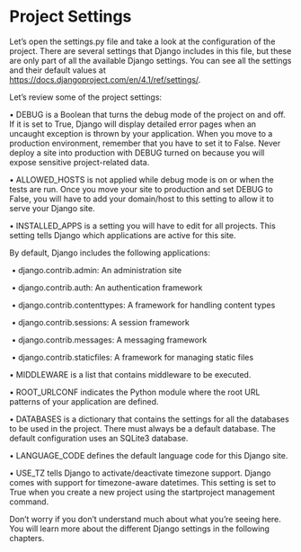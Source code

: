 # Project Settings 

Let’s open the settings.py file and take a look at the configuration of the project. There are several settings that Django includes in this file, but these are only part of all the available Django settings. You can see all the settings and their default values at https://docs.djangoproject.com/en/4.1/ref/settings/. 

Let’s review some of the project settings:

 • DEBUG is a Boolean that turns the debug mode of the project on and off. If it is set to True, Django will display detailed error pages when an uncaught exception is thrown by your application. When you move to a production environment, remember that you have to set it to False. Never deploy a site into production with DEBUG turned on because you will expose sensitive project-related data. 

• ALLOWED_HOSTS is not applied while debug mode is on or when the tests are run. Once you move your site to production and set DEBUG to False, you will have to add your domain/host to this setting to allow it to serve your Django site. 

• INSTALLED_APPS is a setting you will have to edit for all projects. This setting tells Django which applications are active for this site. 

By default, Django includes the following applications:

​	• django.contrib.admin: An administration site 

​	• django.contrib.auth: An authentication framework 

​	• django.contrib.contenttypes: A framework for handling content types

​	• django.contrib.sessions: A session framework 

​	• django.contrib.messages: A messaging framework 

​	• django.contrib.staticfiles: A framework for managing static files

• MIDDLEWARE is a list that contains middleware to be executed. 

• ROOT_URLCONF indicates the Python module where the root URL patterns of your application are defined. 

• DATABASES is a dictionary that contains the settings for all the databases to be used in the project. There must always be a default database. The default configuration uses an SQLite3 database. 

• LANGUAGE_CODE defines the default language code for this Django site. 

• USE_TZ tells Django to activate/deactivate timezone support. Django comes with support for timezone-aware datetimes. This setting is set to True when you create a new project using the startproject management command. 

Don’t worry if you don’t understand much about what you’re seeing here. You will learn more about the different Django settings in the following chapters.
